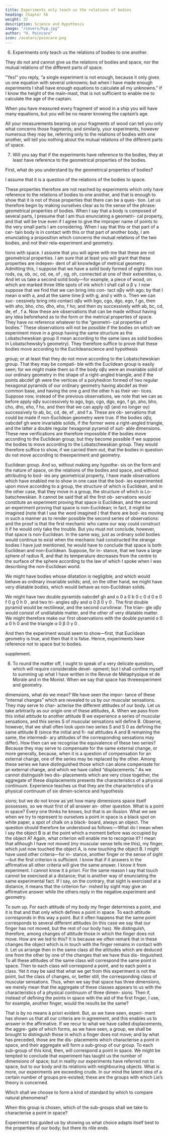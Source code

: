 ```yaml
---
title: Experiments only teach us the relations of bodies
heading: Chapter 5b
weight: 32
description: Science and Hypothesis
image: "/covers/hyp.jpg"
author: "H. Poincare"
icon: /avatars/poincare.png
---
```



6. Experiments only teach us the relations of bodies to one another. 

They do not and cannot give us the relations of bodies and space, nor the mutual relations of the different parts of space. 

“Yes!” you reply, “a single experiment is not enough, because it only gives us
one equation with several unknowns; but when I have made enough experiments I shall have enough equations
to calculate all my unknowns.” If I know the height of the main-mast, that is not sufficient to enable me to calculate
the age of the captain. 

When you have measured every fragment of wood in a ship you will have many equations, but you will be no nearer knowing the captain’s age. 

All your measurements bearing on your fragments of wood can tell you only what concerns those fragments;
and similarly, your experiments, however numerous they may be, referring only to the relations of bodies with one
another, will tell you nothing about the mutual relations
of the different parts of space.

7. Will you say that if the experiments have reference to the bodies, they at least have reference to the
geometrical properties of the bodies. 

First, what do you understand by the geometrical properties of bodies? 

I assume that it is a question of the relations of the bodies
to space. 

These properties therefore are not reached by experiments which only have reference to the relations of
bodies to one another, and that is enough to show that
it is not of those properties that there can be a ques-
tion. Let us therefore begin by making ourselves clear
as to the sense of the phrase: geometrical properties of
bodies. When I say that a body is composed of several
parts, I presume that I am thus enunciating a geometri-
cal property, and that will be true even if I agree to give
the improper name of points to the very small parts I am
considering. When I say that this or that part of a cer-
tain body is in contact with this or that part of another
body, I am enunciating a proposition which concerns the
mutual relations of the two bodies, and not their rela-experiment and geometry.

tions with space. I assume that you will agree with me
that these are not geometrical properties. I am sure that
at least you will grant that these properties are indepen-
dent of all knowledge of metrical geometry. Admitting
this, I suppose that we have a solid body formed of eight
thin iron rods, oa, ob, oc, od, oe, of , og, oh, connected
at one of their extremities, o. And let us take a second
solid body—for example, a piece of wood, on which are
marked three little spots of ink which I shall call α β γ.
I now suppose that we find that we can bring into con-
tact αβγ with ago; by that I mean α with a, and at the
same time β with g, and γ with o. Then we can suc-
cessively bring into contact αβγ with bgo, cgo, dgo, ego,
f go, then with aho, bho, cho, dho, eho, f ho; and then
αγ successively with ab, bc, cd, de, ef , f a. Now these are
observations that can be made without having any idea
beforehand as to the form or the metrical properties of
space. They have no reference whatever to the “geometri-
cal properties of bodies.” These observations will not be
possible if the bodies on which we experiment move in a
group having the same structure as the Lobatschewskian
group (I mean according to the same laws as solid bodies
in Lobatschewsky’s geometry). They therefore suffice to
prove that these bodies move according to the Euclideanscience and hypothesis

group; or at least that they do not move according to
the Lobatschewskian group. That they may be compati-
ble with the Euclidean group is easily seen; for we might
make them so if the body αβγ were an invariable solid
of our ordinary geometry in the shape of a right-angled
triangle, and if the points abcdef gh were the vertices of
a polyhedron formed of two regular hexagonal pyramids
of our ordinary geometry having abcdef as their common
base, and having the one g and the other h as their ver-
tices. Suppose now, instead of the previous observations,
we note that we can as before apply αβγ successively
to ago, bgo, cgo, dgo, ego, f go, aho, bho, cho, dho, eho,
f ho, and then that we can apply αβ (and no longer αγ)
successively to ab, bc, cd, de, ef , and f a. These are ob-
servations that could be made if non-Euclidean geometry
were true. If the bodies αβγ, oabcdef gh were invariable
solids, if the former were a right-angled triangle, and
the latter a double regular hexagonal pyramid of suit-
able dimensions. These new verifications are therefore
impossible if the bodies move according to the Euclidean
group; but they become possible if we suppose the bodies
to move according to the Lobatschewskian group. They
would therefore suffice to show, if we carried them out,
that the bodies in question do not move according to theexperiment and geometry.

Euclidean group. And so, without making any hypothe-
sis on the form and the nature of space, on the relations
of the bodies and space, and without attributing to bod-
ies any geometrical property, I have made observations
which have enabled me to show in one case that the bod-
ies experimented upon move according to a group, the
structure of which is Euclidean, and in the other case,
that they move in a group, the structure of which is Lo-
batschewskian. It cannot be said that all the first ob-
servations would constitute an experiment proving that
space is Euclidean, and the second an experiment proving
that space is non-Euclidean; in fact, it might be imagined
(note that I use the word imagined ) that there are bod-
ies moving in such a manner as to render possible the
second series of observations: and the proof is that the
first mechanic who came our way could construct it if he
would only take the trouble. But you must not conclude,
however, that space is non-Euclidean. In the same way,
just as ordinary solid bodies would continue to exist when
the mechanic had constructed the strange bodies I have
just mentioned, he would have to conclude that space
is both Euclidean and non-Euclidean. Suppose, for in-
stance, that we have a large sphere of radius R, and that
its temperature decreases from the centre to the surface of the sphere according to the law of which I spoke when I
was describing the non-Euclidean world. 

We might have bodies whose dilatation is negligible, and which would
behave as ordinary invariable solids; and, on the other
hand, we might have very dilatable bodies, which would
behave as non-Euclidean solids. 

We might have two double pyramids oabcdef gh and o 0 a 0 b 0 c 0 d 0 e 0 f 0 g 0 h 0 , and two tri-
angles αβγ and α 0 β 0 γ 0 . The first double pyramid would
be rectilinear, and the second curvilinear. The trian-
gle αβγ would consist of undilatable matter, and the
other of very dilatable matter. We might therefore make
our first observations with the double pyramid o 0 a 0 h 0 and
the triangle α 0 β 0 γ 0 .

And then the experiment would seem to show—first, that Euclidean geometry is true, and then that it is false.
Hence, experiments have reference not to space but to
bodies.

supplement.

8. To round the matter off, I ought to speak of a very
delicate question, which will require considerable devel-
opment; but I shall confine myself to summing up what I
have written in the Revue de Métaphysique et de Morale
and in the Monist. When we say that space has threeexperiment and geometry.


dimensions, what do we mean? We have seen the impor-
tance of these “internal changes” which are revealed to
us by our muscular sensations. They may serve to char-
acterise the different attitudes of our body. Let us take
arbitrarily as our origin one of these attitudes, A. When
we pass from this initial attitude to another attitude B
we experience a series of muscular sensations, and this
series S of muscular sensations will define B. Observe,
however, that we shall often look upon two series S and S 0
as defining the same attitude B (since the initial and fi-
nal attitudes A and B remaining the same, the intermedi-
ary attitudes of the corresponding sensations may differ).
How then can we recognise the equivalence of these two
series? Because they may serve to compensate for the
same external change, or more generally, because, when
it is a question of compensation for an external change,
one of the series may be replaced by the other. Among
these series we have distinguished those which can alone
compensate for an external change, and which we have
called “displacements.” As we cannot distinguish two dis-
placements which are very close together, the aggregate
of these displacements presents the characteristics of a
physical continuum. Experience teaches us that they are
the characteristics of a physical continuum of six dimen-science and hypothesis

sions; but we do not know as yet how many dimensions
space itself possesses, so we must first of all answer an-
other question. What is a point in space? Every one
thinks he knows, but that is an illusion. What we see
when we try to represent to ourselves a point in space is
a black spot on white paper, a spot of chalk on a black-
board, always an object. The question should therefore
be understood as follows:—What do I mean when I say
the object B is at the point which a moment before was
occupied by the object A? Again, what criterion will
enable me to recognise it? I mean that although I have
not moved (my muscular sense tells me this), my finger,
which just now touched the object A, is now touching
the object B. I might have used other criteria—for in-
stance, another finger or the sense of sight—but the first
criterion is sufficient. I know that if it answers in the
affirmative all other criteria will give the same answer. I
know it from experiment. I cannot know it à priori. For
the same reason I say that touch cannot be exercised at
a distance; that is another way of enunciating the same
experimental fact. If I say, on the contrary, that sight is
exercised at a distance, it means that the criterion fur-
nished by sight may give an affirmative answer while the
others reply in the negative.experiment and geometry.

To sum up. For each attitude of my body my finger
determines a point, and it is that and that only which
defines a point in space. To each attitude corresponds
in this way a point. But it often happens that the same
point corresponds to several different attitudes (in this
case we say that our finger has not moved, but the rest of
our body has). We distinguish, therefore, among changes
of attitude those in which the finger does not move. How
are we led to this? It is because we often remark that in
these changes the object which is in touch with the finger
remains in contact with it. Let us arrange then in the
same class all the attitudes which are deduced one from
the other by one of the changes that we have thus dis-
tinguished. To all these attitudes of the same class will
correspond the same point in space. Then to each class
will correspond a point, and to each point a class. Yet it
may be said that what we get from this experiment is not
the point, but the class of changes, or, better still, the
corresponding class of muscular sensations. Thus, when
we say that space has three dimensions, we merely mean
that the aggregate of these classes appears to us with the
characteristics of a physical continuum of three dimen-
sions. Then if, instead of defining the points in space
with the aid of the first finger, I use, for example, another finger, would the results be the same? 

That is by no means à priori evident. But, as we have seen, experi-
ment has shown us that all our criteria are in agreement,
and this enables us to answer in the affirmative. If we
recur to what we have called displacements, the aggre-
gate of which forms, as we have seen, a group, we shall
be brought to distinguish those in which a finger does
not move; and by what has preceded, those are the dis-
placements which characterise a point in space, and their
aggregate will form a sub-group of our group. To each
sub-group of this kind, then, will correspond a point in
space. We might be tempted to conclude that experiment
has taught us the number of dimensions of space; but in
reality our experiments have referred not to space, but
to our body and its relations with neighbouring objects.
What is more, our experiments are exceeding crude. In
our mind the latent idea of a certain number of groups
pre-existed; these are the groups with which Lie’s theory
is concerned. 

Which shall we choose to form a kind of
standard by which to compare natural phenomena? 

When this group is chosen, which of the sub-groups shall
we take to characterise a point in space?

Experiment has guided us by showing us what choice adapts itself best to the properties of our body; but there its rôle ends.

